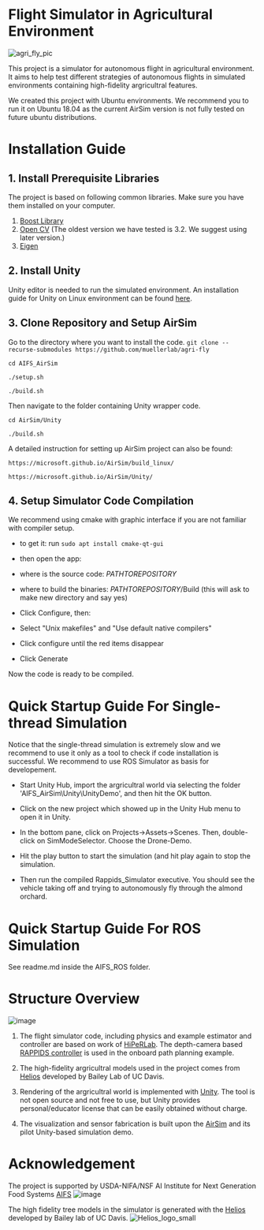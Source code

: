# Flight Simulator in Agricultural Environment
![agri_fly_pic](https://user-images.githubusercontent.com/39609430/152670561-484cbd9d-8def-4851-97e0-e5c4ddbf6a1d.png)



This project is a simulator for autonomous flight in agricultural environment. 
It aims to help test different strategies of autonomous flights in simulated environments containing high-fidelity argricultral features. 

We created this project with Ubuntu environments. We recommend you to run it on Ubuntu 18.04 as the current AirSim version is not fully tested on future ubuntu distributions.

# Installation Guide

## 1. Install Prerequisite Libraries
The project is based on following common libraries. Make sure you have them installed on your computer. 
1. [Boost Library](https://www.boost.org/)
2. [Open CV](https://opencv.org/) (The oldest version we have tested is 3.2. We suggest using later version.) 
3. [Eigen](https://eigen.tuxfamily.org/index.php?title=Main_Page) 

## 2. Install Unity
Unity editor is needed to run the simulated environment. 
An installation guide for Unity on Linux environment can be found [here](https://docs.unity3d.com/2020.1/Documentation/Manual/GettingStartedInstallingHub.html).

## 3. Clone Repository and Setup AirSim
Go to the directory where you want to install the code.
`git clone --recurse-submodules https://github.com/muellerlab/agri-fly` 

`cd AIFS_AirSim`

`./setup.sh`

`./build.sh`

Then navigate to the folder containing Unity wrapper code. 

`cd AirSim/Unity`

`./build.sh`

A detailed instruction for setting up AirSim project can also be found: 

`https://microsoft.github.io/AirSim/build_linux/`

`https://microsoft.github.io/AirSim/Unity/`


## 4. Setup Simulator Code Compilation
We recommend using cmake with graphic interface if you are not familiar with compiler setup.

* to get it: run `sudo apt install cmake-qt-gui`

* then open the app:

* where is the source code: $PATH TO REPOSITORY$

* where to build the binaries: $PATH TO REPOSITORY$/Build (this will ask to make new directory and say yes)

* Click Configure, then: 

* Select "Unix makefiles" and "Use default native compilers" 

* Click configure until the red items disappear 

* Click Generate 

Now the code is ready to be compiled.

# Quick Startup Guide For Single-thread Simulation

Notice that the single-thread simulation is extremely slow and we recommend to use it only as a tool to check if code installation is successful. We recommend to use ROS Simulator as basis for developement. 

* Start Unity Hub, import the argricultral world via selecting the folder 'AIFS_AirSim\Unity\UnityDemo', and then hit the OK button.

* Click on the new project which showed up in the Unity Hub menu to open it in Unity.

* In the bottom pane, click on Projects->Assets->Scenes. Then, double-click on SimModeSelector. Choose the Drone-Demo.

* Hit the play button to start the simulation (and hit play again to stop the simulation. 

* Then run the compiled Rappids_Simulator executive. You should see the vehicle taking off and trying to autonomously fly through the almond orchard.


# Quick Startup Guide For ROS Simulation
See readme.md inside the AIFS_ROS folder.


# Structure Overview
![image](https://user-images.githubusercontent.com/39609430/147999038-ac5ea2ee-9f68-4a50-ad56-389cf1e7840f.png)


1. The flight simulator code, including physics and example estimator and controller are based on work of [HiPeRLab](https://hiperlab.berkeley.edu/). The depth-camera based [RAPPIDS controller](https://hiperlab.berkeley.edu/wp-content/uploads/2020/11/2020_RectangularPyramid.pdf) is used in the onboard path planning example. 

2. The high-fidelity argricultral models used in the project comes from [Helios](https://baileylab.ucdavis.edu/software/helios/) developed by Bailey Lab of UC Davis.

3. Rendering of the argricultral world is implemented with [Unity](https://unity.com/). The tool is not open source and not free to use, but Unity provides personal/educator license that can be easily obtained without charge. 

4. The visualization and sensor fabrication is built upon the [AirSim](https://microsoft.github.io/AirSim/) and its pilot Unity-based simulation demo. 


# Acknowledgement
The project is supported by USDA-NIFA/NSF AI Institute for Next Generation Food Systems [AIFS](https://aifs.ucdavis.edu/)
![image](https://user-images.githubusercontent.com/39609430/147998908-35fdf682-6ddc-4d3a-9b42-f0877b539d82.png)

The high fidelity tree models in the simulator is generated with the [Helios](https://baileylab.ucdavis.edu/software/helios/) developed by Bailey lab of UC Davis.
![Helios_logo_small](https://user-images.githubusercontent.com/39609430/153678415-4192ebe7-d9f6-4d66-9a28-ed2dbb2a6443.png)


